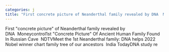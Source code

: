 ```yaml
---
categories: j
title: "First concrete picture of Neanderthal family revealed by DNA  Moneycontrol"
---
```

First "concrete picture" of Neanderthal family revealed by DNA&nbsp;&nbsp;Moneycontrol1st "Concrete Picture" Of Ancient Human Family Found In Russian Cave&nbsp;&nbsp;NDTVMeet the 1st Neanderthal family: DNA helps 2022 Nobel winner chart family tree of our ancestors&nbsp;&nbsp;India TodayDNA study re